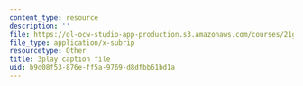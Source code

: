 ```yaml
---
content_type: resource
description: ''
file: https://ol-ocw-studio-app-production.s3.amazonaws.com/courses/21g-027-asia-in-the-modern-world-images-representations-fall-2016/b9d08f53876eff5a9769d8dfbb61bd1a_1801225.srt
file_type: application/x-subrip
resourcetype: Other
title: 3play caption file
uid: b9d08f53-876e-ff5a-9769-d8dfbb61bd1a
---
```

